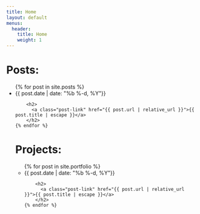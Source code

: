 ```yaml
---
title: Home
layout: default
menus:
  header:
    title: Home
    weight: 1
---
```


# Posts:
  <ul class="post-list">
    {% for post in site.posts %}
      <li>
        <span class="post-meta">{{ post.date | date: "%b %-d, %Y"}}</span>

        <h2>
          <a class="post-link" href="{{ post.url | relative_url }}">{{ post.title | escape }}</a>
        </h2>
    {% endfor %}

# Projects:
  <ul class="post-list">
    {% for post in site.portfolio %}
      <li>
        <span class="post-meta">{{ post.date | date: "%b %-d, %Y"}}</span>

        <h2>
          <a class="post-link" href="{{ post.url | relative_url }}">{{ post.title | escape }}</a>
        </h2>
    {% endfor %}
